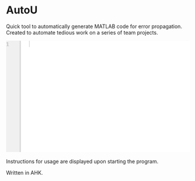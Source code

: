 # AutoU

Quick tool to automatically generate MATLAB code for error propagation.  Created to automate tedious work on a series of team projects.

![](AutoU_gif.gif)


Instructions for usage are displayed upon starting the program.

Written in AHK. 
